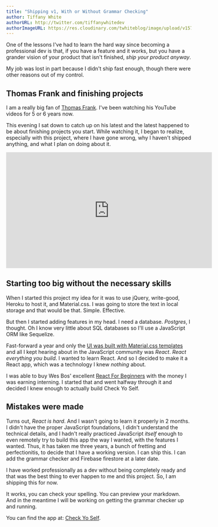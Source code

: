 ```yaml
---
title: "Shipping v1, With or Without Grammar Checking"
author: Tiffany White
authorURL: http://twitter.com/tiffanywhitedev
authorImageURL: https://res.cloudinary.com/twhiteblog/image/upload/v1578436739/twhiteblog-avi.png
---
```


One of the lessons I've had to learn the hard way since becoming a professional dev is that, if you have a feature and it works, but you have a grander vision of your product that isn't finished, *ship your product anyway*.

My job was lost in part because I didn't ship fast enough, though there were other reasons out of my control.

## Thomas Frank and finishing projects

I am a really big fan of [Thomas Frank](https://instagram.com/tomfrankly). I've been watching his YouTube videos for 5 or 6 years now.

This evening I sat down to catch up on his latest and the latest happened to be about finishing projects you start. While watching it, I began to realize, especially with this project, where I have gone wrong, why I haven't shipped anything, and what I plan on doing about it.

<iframe width="560" height="315" src="https://www.youtube-nocookie.com/embed/Ai8Irb7L_JM" frameborder="0" allow="accelerometer; autoplay; encrypted-media; gyroscope; picture-in-picture" allowfullscreen></iframe>

## Starting too big without the necessary skills

When I started this project my idea for it was to use jQuery, write-good, Heroku to host it, and Material.css. I was going to store the text in local storage and that would be that. Simple. Effective.

But then I started adding features in my head. I need a database. *Postgres*, I thought. Oh I know very little about SQL databases so I'll use a JavaScript ORM like Sequelize.

Fast-forward a year and only the [UI was built with Material.css templates](https://tiffanywhite.dev/2017/04/25/making-tedious-easy-mdl-templates/) and all I kept hearing about in the JavaScript community was *React*. *React everything you build*. I wanted to learn React. And so I decided to make it a React app, which was a technology I knew *nothing* about.

I was able to buy Wes Bos' excellent [React For Beginners](https://reactforbeginners.com/) with the money I was earning interning. I started that and went halfway through it and decided I knew enough to actually build Check Yo Self.

## Mistakes were made

Turns out, *React is hard*. And I wasn't going to learn it properly in 2 months. I didn't have the proper JavaScript foundations, I didn't understand the technical details, and I hadn't really practiced JavaScript *itself* enough to even remotely try to build this app the way I wanted, with the features I wanted. Thus, it has taken me three years, a bunch of fretting and perfectionitis, to decide that I have a working version. I can ship this. I can add the grammar checker and Firebase firestore at a later date.

I have worked professionally as a dev without being completely ready and that was the best thing to ever happen to me and this project. So, I am shipping this for now.

It works, you can check your spelling. You can preview your markdown. And in the meantime I will be working on getting the grammar checker up and running.

You can find the app at: [Check Yo Self](https://check-yoself.app/).